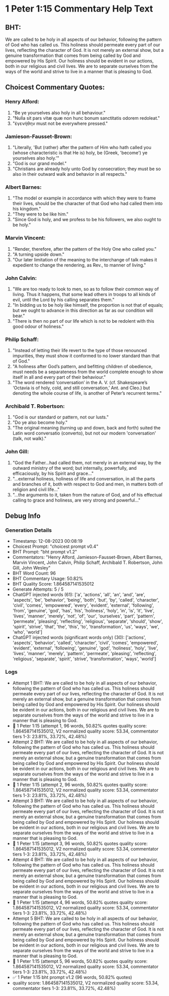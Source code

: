 # 1 Peter 1:15 Commentary Help Text

## BHT:
We are called to be holy in all aspects of our behavior, following the pattern of God who has called us. This holiness should permeate every part of our lives, reflecting the character of God. It is not merely an external show, but a genuine transformation that comes from being called by God and empowered by His Spirit. Our holiness should be evident in our actions, both in our religious and civil lives. We are to separate ourselves from the ways of the world and strive to live in a manner that is pleasing to God.

## Choicest Commentary Quotes:
### Henry Alford:
1. "Be ye yourselves also holy in all behaviour."
2. "Nulla sit pars vitæ quæ non hunc bonum sanctitatis odorem redoleat."
3. "ἐγενήθην must not be everywhere pressed."

### Jamieson-Fausset-Brown:
1. "Literally, 'But (rather) after the pattern of Him who hath called you (whose characteristic is that He is) holy, be (Greek, 'become') ye yourselves also holy.'" 
2. "God is our grand model."
3. "Christians are already holy unto God by consecration; they must be so also in their outward walk and behavior in all respects."

### Albert Barnes:
1. "The model or example in accordance with which they were to frame their lives, should be the character of that God who had called them into his kingdom."
2. "They were to be like him."
3. "Since God is holy, and we profess to be his followers, we also ought to be holy."

### Marvin Vincent:
1. "Render, therefore, after the pattern of the Holy One who called you." 
2. "A turning upside down."
3. "Our later limitation of the meaning to the interchange of talk makes it expedient to change the rendering, as Rev., to manner of living."

### John Calvin:
1. "We are too ready to look to men, so as to follow their common way of living. Thus it happens, that some lead others in troops to all kinds of evil, until the Lord by his calling separates them."
2. "In bidding us to be holy like himself, the proportion is not that of equals; but we ought to advance in this direction as far as our condition will bear."
3. "There is then no part of our life which is not to be redolent with this good odour of holiness."

### Philip Schaff:
1. "Instead of letting their life revert to the type of those renounced impurities, they must show it conformed to no lower standard than that of God." 
2. "A holiness after God’s pattern, and befitting children of obedience, must needs be a separateness from the world complete enough to show itself in all and every part of their behaviour."
3. "The word rendered ‘conversation’ in the A. V. (cf. Shakespeare’s ‘Octavia is of holy, cold, and still conversation,’ Ant. and Cleo.) but denoting the whole course of life, is another of Peter’s recurrent terms."

### Archibald T. Robertson:
1. "God is our standard or pattern, not our lusts." 
2. "Do ye also become holy." 
3. "The original meaning (turning up and down, back and forth) suited the Latin word conversatio (converto), but not our modern 'conversation' (talk, not walk)."

### John Gill:
1. "God the Father...had called them, not merely in an external way, by the outward ministry of the word; but internally, powerfully, and efficaciously, by his Spirit and grace..." 
2. "...external holiness, holiness of life and conversation, in all the parts and branches of it, both with respect to God and men, in matters both of religion and civil life..." 
3. "...the arguments to it, taken from the nature of God, and of his effectual calling to grace and holiness, are very strong and powerful..."


## Debug Info
### Generation Details
- Timestamp: 12-08-2023 00:08:19
- Choicest Prompt: "choicest prompt v0.4"
- BHT Prompt: "bht prompt v1.2"
- Commentators: "Henry Alford, Jamieson-Fausset-Brown, Albert Barnes, Marvin Vincent, John Calvin, Philip Schaff, Archibald T. Robertson, John Gill, John Wesley"
- BHT Word Count: 96
- BHT Commentary Usage: 50.82%
- BHT Quality Score: 1.864587141535012
- Generate Attempts: 5 / 5
- ChatGPT injected words (61):
	['a', 'actions', 'all', 'an', 'and', 'are', 'aspects', 'be', 'behavior', 'being', 'both', 'but', 'by', 'called', 'character', 'civil', 'comes', 'empowered', 'every', 'evident', 'external', 'following', 'from', 'genuine', 'god', 'has', 'his', 'holiness', 'holy', 'in', 'is', 'it', 'live', 'lives', 'manner', 'merely', 'not', 'of', 'our', 'ourselves', 'part', 'pattern', 'permeate', 'pleasing', 'reflecting', 'religious', 'separate', 'should', 'show', 'spirit', 'strive', 'that', 'the', 'this', 'to', 'transformation', 'us', 'ways', 'we', 'who', 'world']
- ChatGPT injected words (significant words only) (30):
	['actions', 'aspects', 'behavior', 'called', 'character', 'civil', 'comes', 'empowered', 'evident', 'external', 'following', 'genuine', 'god', 'holiness', 'holy', 'live', 'lives', 'manner', 'merely', 'pattern', 'permeate', 'pleasing', 'reflecting', 'religious', 'separate', 'spirit', 'strive', 'transformation', 'ways', 'world']

### Logs
- Attempt 1 BHT: We are called to be holy in all aspects of our behavior, following the pattern of God who has called us. This holiness should permeate every part of our lives, reflecting the character of God. It is not merely an external show, but a genuine transformation that comes from being called by God and empowered by His Spirit. Our holiness should be evident in our actions, both in our religious and civil lives. We are to separate ourselves from the ways of the world and strive to live in a manner that is pleasing to God.
- 🔄 1 Peter 1:15 (attempt 1, 96 words, 50.82% quotes quality score: 1.864587141535012, V2 normalized quality score: 53.34, commentator tiers 1-3: 23.81%, 33.72%, 42.48%)
- Attempt 2 BHT: We are called to be holy in all aspects of our behavior, following the pattern of God who has called us. This holiness should permeate every part of our lives, reflecting the character of God. It is not merely an external show, but a genuine transformation that comes from being called by God and empowered by His Spirit. Our holiness should be evident in our actions, both in our religious and civil lives. We are to separate ourselves from the ways of the world and strive to live in a manner that is pleasing to God.
- 🔄 1 Peter 1:15 (attempt 2, 96 words, 50.82% quotes quality score: 1.864587141535012, V2 normalized quality score: 53.34, commentator tiers 1-3: 23.81%, 33.72%, 42.48%)
- Attempt 3 BHT: We are called to be holy in all aspects of our behavior, following the pattern of God who has called us. This holiness should permeate every part of our lives, reflecting the character of God. It is not merely an external show, but a genuine transformation that comes from being called by God and empowered by His Spirit. Our holiness should be evident in our actions, both in our religious and civil lives. We are to separate ourselves from the ways of the world and strive to live in a manner that is pleasing to God.
- 🔄 1 Peter 1:15 (attempt 3, 96 words, 50.82% quotes quality score: 1.864587141535012, V2 normalized quality score: 53.34, commentator tiers 1-3: 23.81%, 33.72%, 42.48%)
- Attempt 4 BHT: We are called to be holy in all aspects of our behavior, following the pattern of God who has called us. This holiness should permeate every part of our lives, reflecting the character of God. It is not merely an external show, but a genuine transformation that comes from being called by God and empowered by His Spirit. Our holiness should be evident in our actions, both in our religious and civil lives. We are to separate ourselves from the ways of the world and strive to live in a manner that is pleasing to God.
- 🔄 1 Peter 1:15 (attempt 4, 96 words, 50.82% quotes quality score: 1.864587141535012, V2 normalized quality score: 53.34, commentator tiers 1-3: 23.81%, 33.72%, 42.48%)
- Attempt 5 BHT: We are called to be holy in all aspects of our behavior, following the pattern of God who has called us. This holiness should permeate every part of our lives, reflecting the character of God. It is not merely an external show, but a genuine transformation that comes from being called by God and empowered by His Spirit. Our holiness should be evident in our actions, both in our religious and civil lives. We are to separate ourselves from the ways of the world and strive to live in a manner that is pleasing to God.
- 🔄 1 Peter 1:15 (attempt 5, 96 words, 50.82% quotes quality score: 1.864587141535012, V2 normalized quality score: 53.34, commentator tiers 1-3: 23.81%, 33.72%, 42.48%)
- ✅ 1 Peter 1:15 bht prompt v1.2 (96 words, 50.82% quotes)
- quality score: 1.864587141535012, V2 normalized quality score: 53.34, commentator tiers 1-3: 23.81%, 33.72%, 42.48%)
